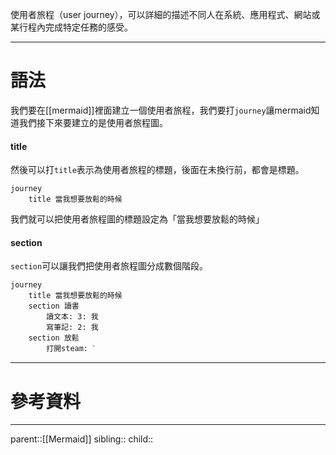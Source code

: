 使用者旅程（user journey），可以詳細的描述不同人在系統、應用程式、網站或某行程內完成特定任務的感受。
- - -
# 語法
我們要在[[mermaid]]裡面建立一個使用者旅程，我們要打`journey`讓mermaid知道我們接下來要建立的是使用者旅程圖。

#### title
然後可以打`title`表示為使用者旅程的標題，後面在未換行前，都會是標題。
```Mermaid
journey
	title 當我想要放鬆的時候
```
我們就可以把使用者旅程圖的標題設定為「當我想要放鬆的時候」

#### section 
`section`可以讓我們把使用者旅程圖分成數個階段。
```Mermaid
journey
	title 當我想要放鬆的時候
	section 讀書
		讀文本: 3: 我
		寫筆記: 2: 我
	section 放鬆
		打開steam: ˋ	
```

- - -
# 參考資料

- - -
parent::[[Mermaid]]
sibling::
child::
